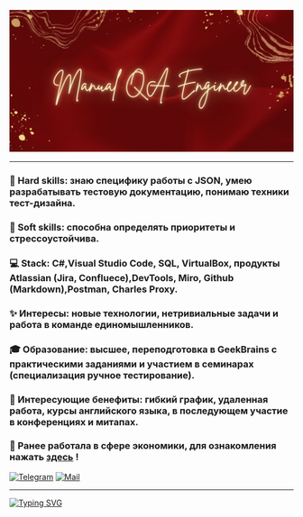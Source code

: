 ![Image alt](2.jpg)

---
### 🗿 Hard skills: знаю специфику работы с JSON, умею разрабатывать тестовую документацию, понимаю техники тест-дизайна.
### 🌿 Soft skills: способна определять приоритеты и стрессоустойчива.
### 💻 Stack: C#,Visual Studio Code, SQL, VirtualBox, продукты Atlassian (Jira, Confluece),DevTools, Miro, Github (Markdown),Postman, Charles Proxy.
### ✨ Интересы: новые технологии, нетривиальные задачи и работа в команде единомышленников. 
### 🎓 Образование: высшее, переподготовка в GeekBrains с практическими заданиями и участием в семинарах (специализация ручное тестирование).
### 💎 Интересующие бенефиты: гибкий график, удаленная работа, курсы английского языка, в последующем участие в конференциях и митапах.
### 👔 Ранее работала в сфере экономики, для ознакомления нажать [здесь](cv_old.pdf) !

[![Telegram](https://img.shields.io/badge/Telegram-2CA5E0?style=for-the-badge&logo=telegram&logoColor=white)](https://t.me/AnastasiiaKonkovaTr "Кликни на меня")
[![Mail](https://img.shields.io/badge/Mail.ru-%233780F1.svg?style=for-the-badge&logoColor=white)](mailto:anastasiya.komova@mail.ru "или на меня")

---

[![Typing SVG](https://readme-typing-svg.herokuapp.com?color=B00000&lines=💭+Активно+ищу+удаленную+работу)](https://git.io/typing-svg)
